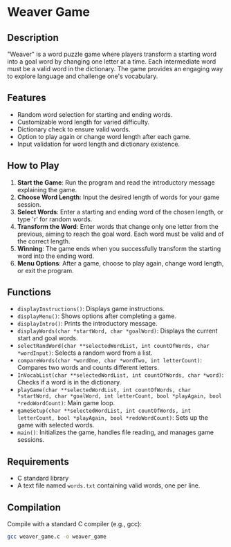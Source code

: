 # Weaver Game

## Description
"Weaver" is a word puzzle game where players transform a starting word into a goal word by changing one letter at a time. Each intermediate word must be a valid word in the dictionary. The game provides an engaging way to explore language and challenge one's vocabulary.

## Features
- Random word selection for starting and ending words.
- Customizable word length for varied difficulty.
- Dictionary check to ensure valid words.
- Option to play again or change word length after each game.
- Input validation for word length and dictionary existence.

## How to Play
1. **Start the Game**: Run the program and read the introductory message explaining the game.
2. **Choose Word Length**: Input the desired length of words for your game session.
3. **Select Words**: Enter a starting and ending word of the chosen length, or type 'r' for random words.
4. **Transform the Word**: Enter words that change only one letter from the previous, aiming to reach the goal word. Each word must be valid and of the correct length.
5. **Winning**: The game ends when you successfully transform the starting word into the ending word.
6. **Menu Options**: After a game, choose to play again, change word length, or exit the program.

## Functions
- `displayInstructions()`: Displays game instructions.
- `displayMenu()`: Shows options after completing a game.
- `displayIntro()`: Prints the introductory message.
- `displayWords(char *startWord, char *goalWord)`: Displays the current start and goal words.
- `selectRandWord(char **selectedWordList, int countOfWords, char *wordInput)`: Selects a random word from a list.
- `compareWords(char *wordOne, char *wordTwo, int letterCount)`: Compares two words and counts different letters.
- `InVocabList(char **selectedWordList, int countOfWords, char *word)`: Checks if a word is in the dictionary.
- `playGame(char **selectedWordList, int countOfWords, char *startWord, char *goalWord, int letterCount, bool *playAgain, bool *redoWordCount)`: Main game loop.
- `gameSetup(char **selectedWordList, int countOfWords, int letterCount, bool *playAgain, bool *redoWordCount)`: Sets up the game with selected words.
- `main()`: Initializes the game, handles file reading, and manages game sessions.

## Requirements
- C standard library
- A text file named `words.txt` containing valid words, one per line.

## Compilation
Compile with a standard C compiler (e.g., gcc):
```bash
gcc weaver_game.c -o weaver_game
